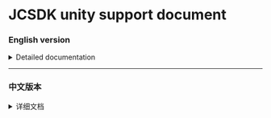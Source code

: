 [ios_unity_bridge]: https://github.com/Romambo/JCSDK_DocumentFile/blob/main/IOS_UnityBridge.zip
[iOS14 support]: https://github.com/Romambo/JCSDK_DocumentFile/blob/main/iOS14_support.md 
[JCSDK]: https://github.com/Romambo/JCSDK  
[DataCollenction_SDK]: https://github.com/Romambo/DataCollection_SDK  
[ADThirdParty_SDK]: https://github.com/Romambo/ADThirdParty_SDK  
[图片1]: https://github.com/Romambo/JCSDK_DocumentFile/blob/main/imageFile/unity_image1.png
[图片2]:https://github.com/Romambo/JCSDK_DocumentFile/blob/main/imageFile/ios_image2.png
[下载链接]: https://drive.google.com/drive/folders/11N8YLnhyPVxv4HmdGZYni8o59S9aHp7M
[download link]: https://drive.google.com/drive/folders/11N8YLnhyPVxv4HmdGZYni8o59S9aHp7M
# JCSDK unity support document
 
 ### English version

   <details>
   <summary>Detailed documentation</summary>

   - **SDK Introduction：**  
          
        1. Version record：  

           <details>
             <summary>1.0.0</summary>

             support development tools: Xcode 11  
             system version:iOS 9.0
             </details>

             <details>
             <summary>2.0.0</summary>

             support development tools: Xcode 12  
             system version:iOS 9.0

             **update content**  
             >1.Added internal logic waterfall and continuous display  
             >2.Added "kochava" and "tenjin" statistics  
             >3.Change the SDK initialization interface used by Unity. see: JC_unityAdApi.h
             ```
             old code
             //-(void)initJCSDKWithLog:(BOOL)isOpenLog isFirstShowSplash:(BOOL)isShow splashClose:(unityBlock)block;
             new code
             -(void)initJCSDKWithUnityShow:(unityBlock)block;
             ```

             >4.Change the log log interface, increase the log level.  see: JCAdCallBackHeader.h  
             ```
             old code
             //+(void)setOpenPlatformLog:(BOOL)openPlatformLog;
             new code
             +(void)setTheLogLevel:(MSLogLevelStatus)logLevel;
             ```

             >5.Change JCiOSConfig.plist, add:   
                "KochavaAppID":    kochava initialization parameters   
                "TenJinAppID":     TenJin initialization parameters   
                "ShowSplashFirst": Whether to display splash when the app is first opened. 
                "LogLevel":loglevel 1、closeAll. 2、open JC_log. 3、open JC+AD log. 4、open JC+AD+Data log. Defaults:1  

             **Project configuration：**  
             * add System library:  
                > AppTrackingTransparency.framework  
             * add Third party library and file:
                > KochavaCore.framework               (Embed & Sign)  
                > KochavaTracker.framework            (Embed & Sign)  
                > KochavaAdNetwork.framework          (Embed & Sign)  
                > libTenjinSDK.a  
                > TenjinSDK.h 
             </details> 

   - **SDK access process and configuration**  

       <details>
        <summary>content</summary>

       1. Download SDK library and required support library: [download link]   
       
           File content description:  
           iOS_UnityBridge : unity api  
             "IOSBridge.cs"、"IOSBridgeExtern.cs": Advertising api  
             "IOSListener.cs"、"IOSListenerExtern.cs": Advertising callback api  
             "JCiOSSDKSynchronizationContext.cs"、"OneThreadSynchronizationContext.cs": Multi-threaded optimization file  
             "JCiOSSDKPostprocess.cs": Access profile  
      
           SDKFile:  
             DataCollection_SDK ：  Some libraries about the data statistics platform  
             ADThirdParty_SDK ：    Some libraries about advertising platforms  
             MS_SDK ： 		           About our own JCSDK library  

       2. Access related ads APIs and callback Apis  
          
          You can see the following "SDK access process and configuration" and "Advertising interface callback API and use" to implement it yourself.We also provide cs files, you can refer to "iOS_UnityBridge"
       
       3. Xcode configuration  
           
           You can refer to the following list to configure manually. We also provide the "cs" file for reference. For details, see: "JCiOSSDKPostprocess.cs" in the "iOS_UnityBridge" file
           
           <details>
           <summary>configuration List</summary>

             1. xcode - build setting configuration：  
       
                bitcode set "NO"  
                other Linker Flags set "-ObjC"  
             
             2. Add wifi permission  
       
                xcode - target - Signing&Capabilities . Upper left corner "+" Access WiFi Information  
             
             3. Import system support library：  
                Accelerate.framework  
                AdSupport.framework  
                AVFoundation.framework  
                CoreGraphics.framework  
                CoreLocation.framework  
                CoreMedia.framework  
                CoreMotion.framework  
                CoreTelephony.framework  
                iAd.framework  
                MessageUI.framework  
                SafariServices.framework  
                Security.framework  
                SystemConfiguration.framework  
                UIKit.framework  
                VideoToolbox.framework  
                WebKit.framework  
                AppTrackingTransparency.framework  
                libbz2.tbd  
                libc++.tbd  
                libresolv.9.tbd  
                libsqlite3.tbd  
                libxml2.tbd  
                libz.tbd  
                
             4. info.pist configuration：  
                
                ```
                 Support http network configuration:
                 <key>NSAppTransportSecurity</key>
                 <dict>
                 <key>NSAllowsArbitraryLoads</key>
                 <true/>
                 </dict>

                 Google configuration:
                 <key>GADApplicationIdentifier</key>
                 <string>ca-app-pub-9488501426181082/7319780494</string>
                 <key>GADIsAdManagerApp</key>
                 <true/>

                 Get location permission configuration:
                 <key>NSLocationWhenInUseUsageDescription</key>
                 <string>The app needs to get your location</string>

                 Get IDFA permissions ，iOS14support:
                 <key>NSUserTrackingUsageDescription</key> 
                 <string>This identifier will be used to deliver personalized ads to you.</string>

                 <key>SKAdNetworkItems</key>
                 <array>
                  <dict>
                      <key>SKAdNetworkIdentifier</key>
                      <string>cstr6suwn9.skadnetwork</string>
                  </dict>
                  <dict>
                      <key>SKAdNetworkIdentifier</key>
                      <string>238da6jt44.skadnetwork</string>
                  </dict>
                  <dict>
                      <key>SKAdNetworkIdentifier</key>
                      <string>22mmun2rn5.skadnetwork</string>
                  </dict>
                  <dict>
                      <key>SKAdNetworkIdentifier</key>
                      <string>SU67R6K2V3.skadnetwork</string>
                  </dict>
                  <dict>
                      <key>SKAdNetworkIdentifier</key>
                      <string>4DZT52R2T5.skadnetwork</string>
                  </dict>
                  <dict>
                      <key>SKAdNetworkIdentifier</key>
                      <string>bvpn9ufa9b.skadnetwork</string>
                  </dict>
                  <dict>
                      <key>SKAdNetworkIdentifier</key>
                      <string>4PFYVQ9L8R.skadnetwork</string>
                  </dict>
                  <dict>
                      <key>SKAdNetworkIdentifier</key>
                      <string>YCLNXRL5PM.skadnetwork</string>
                  </dict>
                  <dict>
                      <key>SKAdNetworkIdentifier</key>
                      <string>V72QYCH5UU.skadnetwork</string>
                  </dict>
                  <dict>
                      <key>SKAdNetworkIdentifier</key>
                      <string>TL55SBB4FM.skadnetwork</string>
                  </dict>
                  <dict>
                      <key>SKAdNetworkIdentifier</key>
                      <string>T38B2KH725.skadnetwork</string>
                  </dict>
                  <dict>
                      <key>SKAdNetworkIdentifier</key>
                      <string>PRCB7NJMU6.skadnetwork</string>
                  </dict>
                  <dict>
                      <key>SKAdNetworkIdentifier</key>
                      <string>PPXM28T8AP.skadnetwork</string>
                  </dict>
                  <dict>
                      <key>SKAdNetworkIdentifier</key>
                      <string>MLMMFZH3R3.skadnetwork</string>
                  </dict>
                  <dict>
                      <key>SKAdNetworkIdentifier</key>
                      <string>KLF5C3L5U5.skadnetwork</string>
                  </dict>
                  <dict>
                      <key>SKAdNetworkIdentifier</key>
                      <string>HS6BDUKANM.skadnetwork</string>
                  </dict>
                  <dict>
                      <key>SKAdNetworkIdentifier</key>
                      <string>C6K4G5QG8M.skadnetwork</string>
                  </dict>
                  <dict>
                      <key>SKAdNetworkIdentifier</key>
                      <string>9T245VHMPL.skadnetwork</string>
                  </dict>
                  <dict>
                      <key>SKAdNetworkIdentifier</key>
                      <string>9RD848Q2BZ.skadnetwork</string>
                  </dict>
                  <dict>
                      <key>SKAdNetworkIdentifier</key>
                      <string>8S468MFL3Y.skadnetwork</string>
                  </dict>
                  <dict>
                      <key>SKAdNetworkIdentifier</key>
                      <string>7UG5ZH24HU.skadnetwork</string>
                  </dict>
                  <dict>
                      <key>SKAdNetworkIdentifier</key>
                      <string>4FZDC2EVR5.skadnetwork</string>
                  </dict>
                  <dict>
                      <key>SKAdNetworkIdentifier</key>
                      <string>4468KM3ULZ.skadnetwork</string>
                  </dict>
                  <dict>
                      <key>SKAdNetworkIdentifier</key>
                      <string>3RD42EKR43.skadnetwork</string>
                  </dict>
                  <dict>
                      <key>SKAdNetworkIdentifier</key>
                      <string>2U9PT9HC89.skadnetwork</string>
                  </dict>
                  <dict>
                     <key>SKAdNetworkIdentifier</key>
                     <string>KBD757YWX3.skadnetwork</string>
                 </dict>
                 <dict>
                     <key>SKAdNetworkIdentifier</key>
                     <string>wg4vff78zm.skadnetwork</string>
                 </dict>
                 <dict>
                     <key>SKAdNetworkIdentifier</key>
                     <string>737z793b9f.skadnetwork</string>
                 </dict>
                 <dict>
                     <key>SKAdNetworkIdentifier</key>
                     <string>ydx93a7ass.skadnetwork</string>
                 </dict>
                 <dict>
                     <key>SKAdNetworkIdentifier</key>
                     <string>prcb7njmu6.skadnetwork</string>
                 </dict>
                 <dict>
                     <key>SKAdNetworkIdentifier</key>
                     <string>7UG5ZH24HU.skadnetwork</string>
                 </dict>
                 <dict>
                     <key>SKAdNetworkIdentifier</key>
                     <string>44jx6755aq.skadnetwork</string>
                 </dict>
                 <dict>
                     <key>SKAdNetworkIdentifier</key>
                     <string>2U9PT9HC89.skadnetwork</string>
                 </dict>
                 <dict>
                     <key>SKAdNetworkIdentifier</key>
                     <string>W9Q455WK68.skadnetwork</string>
                 </dict>
                 <dict>
                     <key>SKAdNetworkIdentifier</key>
                     <string>YCLNXRL5PM.skadnetwork</string>
                 </dict>
                 <dict>
                     <key>SKAdNetworkIdentifier</key>
                     <string>TL55SBB4FM.skadnetwork</string>
                 </dict>
                 <dict>
                     <key>SKAdNetworkIdentifier</key>
                     <string>8s468mfl3y.skadnetwork</string>
                 </dict>
                 <dict>
                     <key>SKAdNetworkIdentifier</key>
                     <string>GLQZH8VGBY.skadnetwork</string>
                 </dict>
                 <dict>
                     <key>SKAdNetworkIdentifier</key>
                     <string>c6k4g5qg8m.skadnetwork</string>
                 </dict>
                 <dict>
                     <key>SKAdNetworkIdentifier</key>
                     <string>mlmmfzh3r3.skadnetwork</string>
                 </dict>
                 <dict>
                     <key>SKAdNetworkIdentifier</key>
                     <string>4PFYVQ9L8R.skadnetwork</string>
                 </dict>
                 <dict>
                     <key>SKAdNetworkIdentifier</key>
                     <string>av6w8kgt66.skadnetwork</string>
                 </dict>
                 <dict>
                     <key>SKAdNetworkIdentifier</key>
                     <string>6xzpu9s2p8.skadnetwork</string>
                 </dict>
                 <dict>
                     <key>SKAdNetworkIdentifier</key>
                     <string>hs6bdukanm.skadnetwork</string>
                 </dict>
                 <dict>
                         <key>SKAdNetworkIdentifier</key>
                         <string>58922NB4GD.skadnetwork</string>
                     </dict>
                 <dict>
                         <key>SKAdNetworkIdentifier</key>
                         <string>V4NXQHLYQP.skadnetwork</string>
                     </dict>
                 <dict>
                         <key>SKAdNetworkIdentifier</key>
                         <string>GTA9LK7P23.skadnetwork</string>
                     </dict>
                </array>
            ```
            
                iOS14 support configuration details see [iOS14 support] document.  
           </details>
   

        4. JCiOSConfig.plist Parameter Description：  Look at the downloaded "SDKFile" - "MS_SDK" file  
        
             V1.0.0 add  

             | Item      | Value |
             | --------- | -----:|
             | appid  | Appid required for JCSDK initialization |
             | channelid  | ChannelId required for JCSDK initialization |
             | ReYunAppID  | Appid required for reyun initialization |
             | ReYunChannelID  | channelId required for reyun initialization |   
             | UmengAppID  | Appid required for UMeng initialization |
             | ShuShuAppID  | Appid required for 数数 initialization |
             | TalkingDataAppID  | Appid required for TalkingData initialization |   

             V2.0.0 add  

             | Item      | Value |
             | --------- | -----:|
             | KochavaAppID  | Appid required for Kochava initialization |
             | TenJinAppID  | Appid required for tenjin initialization |
             | ShowSplashFirst  | Whether to display an open-screen ad when opening the app for the first time，bool type: YES/NO |
             | LogLevel  | Log level: string type. 1. Close. 2. Open JC log. 3. Open JC+ad log. 4. Open JC+ad+data log |
             
        5. Export xcode project  
        
        6. Find UnityAppController.mm for initial access  
      
           1. Import header file
               ```
               #import <JCSDK/JCSDK>
               #import <AppTrackingTransparency/AppTrackingTransparency.h>
               ```
         
           2. Access initialization  
           
               find [self performSelector: @selector(startUnity:) withObject: application afterDelay: 0];  
               Replace startUnity: -> initSDKWithApplication:  
               [self performSelector: @selector(initSDKWithApplication:) withObject: application afterDelay: 0];  
          
               Add the following code  
             
                    ```
                    
                   -(void)initSDKWithApplication:(UIApplication*)application{
                     if (@available(iOS 14, *)) {
                         //iOS 14 System IDFA permission box
                         [ATTrackingManager requestTrackingAuthorizationWithCompletionHandler:^(ATTrackingManagerAuthorizationStatus status) {

                             //2.0.0 init api
                             [[JC_unityAdApi getInstance]initJCSDKWithUnityShow:^(BOOL showUnityTime) {
                                 [self performSelector: @selector(startUnity:) withObject: application afterDelay: 0];
                             }];
                         }];
                     } else {
                         //2.0.0 init api
                         [[JC_unityAdApi getInstance]initJCSDKWithUnityShow:^(BOOL showUnityTime) {
                             [self performSelector: @selector(startUnity:) withObject: application afterDelay: 0];
                         }];
                     }
                   }
                 ``` 
       7. Import the downloaded library file. Look at the downloaded "SDKFile" file  
       
           Some of these libraries are dynamic libraries，xcode - target - General - Framework,Librares,and Embedded Content  
           Find the following library settings :(Embed & Sign):  
           > KSAdSDK.framework                   (Embed & Sign)    
           > KochavaCore.framework               (Embed & Sign)  
           > KochavaTracker.framework            (Embed & Sign)  
           > KochavaAdNetwork.framework          (Embed & Sign)
         
      
       8. Add a script to process the emulator binary file in “KSAdSDK”, otherwise the package will report an error  
       
           xcode - target - Build Phases . Upper left corner “+” New Run script Phases  
           open "Run script"  
           Add the following script:  
        
           `APP_PATH="${TARGET_BUILD_DIR}/${WRAPPER_NAME}"`  
           `find "$APP_PATH" -name '*.framework' -type d | while read -r FRAMEWORK`  
           `do`  
           ` FRAMEWORK_EXECUTABLE_NAME=$(defaults read "$FRAMEWORK/Info.plist" CFBundleExecutable)`  
           ` FRAMEWORK_EXECUTABLE_PATH="$FRAMEWORK/$FRAMEWORK_EXECUTABLE_NAME"`  
           ` echo "Executable is $FRAMEWORK_EXECUTABLE_PATH"`  
           ` EXTRACTED_ARCHS=()`  
           ` for ARCH in $ARCHS`  
           ` do`  
           `     echo "Extracting $ARCH from $FRAMEWORK_EXECUTABLE_NAME"`  
           `     lipo -extract "$ARCH" "$FRAMEWORK_EXECUTABLE_PATH" -o "$FRAMEWORK_EXECUTABLE_PATH-$ARCH"`  
           `     EXTRACTED_ARCHS+=("$FRAMEWORK_EXECUTABLE_PATH-$ARCH")`  
           ` done`  
           ` echo "Merging extracted architectures: ${ARCHS}"`  
           ` lipo -o "$FRAMEWORK_EXECUTABLE_PATH-merged" -create "${EXTRACTED_ARCHS[@]}"`  
           ` rm "${EXTRACTED_ARCHS[@]}"`  
           ` echo "Replacing original executable with thinned version"`  
           ` rm "$FRAMEWORK_EXECUTABLE_PATH"`  
           ` mv "$FRAMEWORK_EXECUTABLE_PATH-merged" "$FRAMEWORK_EXECUTABLE_PATH"`  
           ` done`  
              
              
        </details>
       

   - **unity Api ：**  

       <details>
       <summary>content</summary>

        If there is a conflict between the API in the document and the API in the framework, please refer to the API in the framework.
        
        1. init api：  

            ```
            V1.0.0 init api：
            -(void)initJCSDKWithLog:(BOOL)isOpenLog isFirstShowSplash:(BOOL)isShow splashClose:(unityBlock)block;

             V2.0.0 init api：
             -(void)initJCSDKWithUnityShow:(unityBlock)block;
            ```

        2. banner api：  
            ```
             /// isReady - banner
             bool isReadyBanner();

             /// show banner Ads
             void showBannerView();

             /// remove banner Ads
             void removeBannerView();
            ```

        3. Intersitial  api：  
            ```
             /// Intersitial Ads isReady
             bool isReadyIntersitial();

             /// show Intersitial Ads
             void showIntersitial();
            ```

        4. RewardView api：  
            ```
             /// rewardVideo Ads isReady
             bool isReadyRewardVideo();

             /// show rewardVideo Ads
             void showRewardVideo();
            ```
        5. Umeng And talkingData send Message：  
            ```
            /// Send Event UMeng、talkingData
            /// @param event event
            /// @param jsonEventInfo key-value converted json string, if there is no content to pass, you can set a null value
             void sendEvent(char *event,char *jsonEventInfo);
            ```
       </details>
   - **Advertising interface callback API and use：**  
       <details>
       <summary>content</summary>

       1. Interface Description：
             ```
             /// Sign up for a callback monitor to be invoked before creating a bridge back to the advertiser.
             void RegistCallBacknotifition();

             /// splash callback bridge
             /// @param failLoad 
             /// @param didShow 
             /// @param didClick 
             /// @param didClose 
             void splash_CallBack(ResultHandler failLoad,ResultHandler didShow, ResultHandler didClick, ResultHandler didClose);

             ///  intersitial callback bridge
             /// @param failLoad
             /// @param didShow 
             /// @param failToShow 
             /// @param didClose 
             /// @param didClick 
             /// @param failToPlayVideo 
             /// @param startPlayingVideo 
             /// @param endPlayingVideo
             void Intersitial_CallBack(ResultHandler failLoad,ResultHandler didShow, ResultHandler failToShow, ResultHandler didClose,ResultHandler didClick,ResultHandler failToPlayVideo, ResultHandler startPlayingVideo, ResultHandler endPlayingVideo);

             /// banner callback bridge
             /// @param failLoad load
             /// @param didShow 
             /// @param didClick 
             /// @param didAutoRefresh 
             /// @param tapCloseBtn 
             /// @param failToAutoRefresh 
             void banner_CallBack(ResultHandler failLoad,ResultHandler didShow,ResultHandler didClick,ResultHandler didAutoRefresh, ResultHandler tapCloseBtn, ResultHandler failToAutoRefresh);

             /// rewardVideo  callback bridge
             /// @param failLoad 
             /// @param didRewardSuccess 
             /// @param didClose 
             /// @param didClick 
             /// @param failToPlayVideo 
             /// @param startPlayingVideo 
             /// @param endPlayingVideo 
             void rewardVideo_CallBack(ResultHandler failLoad,ResultHandler didRewardSuccess, ResultHandler didClose,ResultHandler didClick,ResultHandler failToPlayVideo, ResultHandler startPlayingVideo, ResultHandler endPlayingVideo);

             /// native  callback bridge（Not in use yet）
             /// @param failLoad 
             /// @param didShow 
             /// @param didClick 
             /// @param startPlayingVideo 
             /// @param endPlayingVideo 
             /// @param tapCloseBtn 
             /// @param enterFullScreenV 
             /// @param exitFullScreenV
             void native_CallBack(ResultHandler failLoad,ResultHandler didShow, ResultHandler didClick, ResultHandler startPlayingVideo, ResultHandler endPlayingVideo,ResultHandler tapCloseBtn,ResultHandler enterFullScreenV,ResultHandler exitFullScreenV);
             ```
       2. Callback example:  
             Note: Call the registration monitoring method before callback to establish a connection.   
             Interstitial callback example:  
             
         ```
               [DllImport("__Internal")]
               static extern void Intersitial_CallBack(IntPtr failLoad, IntPtr didShow, IntPtr failToShow, IntPtr didClose, IntPtr didClick, IntPtr failToPlayVideo, IntPtr startPlayingVideo, IntPtr endPlayingVideo);

               // 
               var handler11 = new ResultHandler(interFailLoad);
               var fp11 = Marshal.GetFunctionPointerForDelegate(handler11);
               var handler12 = new ResultHandler(interDidShow);
               var fp12 = Marshal.GetFunctionPointerForDelegate(handler12);
               var handler13 = new ResultHandler(interFailtoShow);
               var fp13 = Marshal.GetFunctionPointerForDelegate(handler13);
               var handler14 = new ResultHandler(interDidClose);
               var fp14 = Marshal.GetFunctionPointerForDelegate(handler14);
               var handler15 = new ResultHandler(interDidClick);
               var fp15 = Marshal.GetFunctionPointerForDelegate(handler15);
               var handler16 = new ResultHandler(interFailToPlayVideo);
               var fp16 = Marshal.GetFunctionPointerForDelegate(handler16);
               var handler17 = new ResultHandler(interStartPlayingVideo);
               var fp17 = Marshal.GetFunctionPointerForDelegate(handler17);
               var handler18 = new ResultHandler(interEndPlayingVideo);
               var fp18 = Marshal.GetFunctionPointerForDelegate(handler18);
               Intersitial_CallBack(fp11, fp12, fp13, fp14, fp15, fp16, fp17, fp18);

               // inter callback
               [MonoPInvokeCallback(typeof(ResultHandler))]
               static void interEndPlayingVideo(string resultString)
               {
                   Debug.Log("inter callback----->interEndPlayingVideo");
               }
               [MonoPInvokeCallback(typeof(ResultHandler))]
               static void interStartPlayingVideo(string resultString)
               {
                   Debug.Log("inter callback----->interStartPlayingVideo");
               }
               [MonoPInvokeCallback(typeof(ResultHandler))]
               static void interFailToPlayVideo(string resultString)
               {
                   Debug.Log("inter callback----->interFailToPlayVideo");
               }
               [MonoPInvokeCallback(typeof(ResultHandler))]
               static void interDidClick(string resultString)
               {
                   Debug.Log("inter callback----->interDidClick");
               }
               [MonoPInvokeCallback(typeof(ResultHandler))]
               static void interDidClose(string resultString)
               {
                   Debug.Log("inter callback----->interDidClose");
               }
               [MonoPInvokeCallback(typeof(ResultHandler))]
               static void interFailtoShow(string resultString)
               {
                   Debug.Log("inter callback----->interFailtoShow");
               }

               [MonoPInvokeCallback(typeof(ResultHandler))]
               static void interDidShow(string resultString)
               {
                   Debug.Log("inter callback----->interDidShow");
               }

               [MonoPInvokeCallback(typeof(ResultHandler))]
               static void interFailLoad(string resultString)
               {
                   Debug.Log("inter callback----->interFailLoad");
               }

         ```

   </details>
   </details>

-------------------------

### 中文版本


<details>
<summary>详细文档</summary>
 
- **SDK简介：**  

   1. 版本记录：  
   
      <details>
      <summary>1.0.0</summary>

      支持开发者工具: Xcode 11  
      系统版本:iOS 9.0
      </details>

      <details>
      <summary>2.0.0</summary>

      支持开发者工具: Xcode 12  
      系统版本:iOS 9.0

      **更新内容**  
      >1.新增了流量组和连续展示功能逻辑、升级内部广告接口 V4 -> V5  
      >2.新增 "kochava" and "tenjin" 数据统计平台  
      >3.修改了unity使用者需要接入的OC初始化接口. 详情见: JC_unityAdApi.h
      ```
      旧代码
      //-(void)initJCSDKWithLog:(BOOL)isOpenLog isFirstShowSplash:(BOOL)isShow splashClose:(unityBlock)block;
      新代码
      -(void)initJCSDKWithUnityShow:(unityBlock)block;
      ```

      >4.修改了iOS日志打印接口。新增日志等级功能，详情见: JCAdCallBackHeader.h  
      ```
      旧代码
      //+(void)setOpenPlatformLog:(BOOL)openPlatformLog;
      新代码
      +(void)setTheLogLevel:(MSLogLevelStatus)logLevel;

      ```

      >5.修改了JCiOSConfig.plist文件, 新增字段:   
         "KochavaAppID":    kochava 初始化参数   
         "TenJinAppID":     TenJin 初始化参数   
         "ShowSplashFirst": 应用首次打开是否展示开屏广告. 
         "LogLevel":日志等级 1、关闭. 2、打开JC日志. 3、打开JC+广告日志. 4、打开JC+广告+数据日志. 默认值:1  

      **项目配置：**  
      * 添加系统库:  
         > AppTrackingTransparency.framework  
      * 添加第三方库和文件:
         > KochavaCore.framework               (Embed & Sign)  
         > KochavaTracker.framework            (Embed & Sign)  
         > KochavaAdNetwork.framework          (Embed & Sign)  
         > libTenjinSDK.a  
         > TenjinSDK.h 
      </details> 
      
- **SDK接入配置和操作**  
  
  <details>
   <summary>content</summary>
  
  
   1. 下载SDK库和所需支持库：[下载链接]  
   
      文件内容说明:  
         iOS_UnityBridge : unity api  
             "IOSBridge.cs"、"IOSBridgeExtern.cs": 广告API  
             "IOSListener.cs"、"IOSListenerExtern.cs": 广告回调API  
             "JCiOSSDKSynchronizationContext.cs"、"OneThreadSynchronizationContext.cs": 多线程优化文件  
             "JCiOSSDKPostprocess.cs": 配置文件  
      
         SDKFile:  
             DataCollection_SDK ：  数据统计三方支持库  
             ADThirdParty_SDK ：    广告三方支持库  
             MS_SDK ： 		           JCSDK和参数配置plist文件  
        
   2. 接入相关广告Api和回调Api：  
   
      请往下看"unity接入Api说明" 和 “广告接口回调Api和使用”。也可以使用我们提供的cs文件，详情见iOS_UnityBridge文件。    
      
   3. Xcod相关配置  
      可以打成xcode工程后，自己手动配置。  我们也提供了配置cs文件，可以参考使用 ，详情见iOS_UnityBridge文件中JCiOSSDKPostprocess.cs
      
       <details>
       <summary>Xcod相关配置</summary>

       1. xcode - build setting 配置：  
        bitcode 设置为NO  
        other Linker Flags 设置 -ObjC  

       2. 添加wifi权限  
          xcode - target - Signing&Capabilities 左上角 "+" Access WiFi Information  

       3. 导入系统支持库：  
          Accelerate.framework  
          AdSupport.framework  
          AVFoundation.framework  
          CoreGraphics.framework  
          CoreLocation.framework  
          CoreMedia.framework  
          CoreMotion.framework  
          CoreTelephony.framework  
          iAd.framework  
          MessageUI.framework  
          SafariServices.framework  
          Security.framework  
          SystemConfiguration.framework  
          UIKit.framework  
          VideoToolbox.framework  
          WebKit.framework  
          AppTrackingTransparency.framework  
          libbz2.tbd  
          libc++.tbd  
          libresolv.9.tbd  
          libsqlite3.tbd  
          libxml2.tbd  
          libz.tbd  

       4. info.pist 配置：

           <details>
           <summary>配置列表</summary>

           ```
           支持http网络配置:
           <key>NSAppTransportSecurity</key>
           <dict>
           <key>NSAllowsArbitraryLoads</key>
           <true/>
           </dict>

           Google相关参数配置:
           <key>GADApplicationIdentifier</key>
           <string>ca-app-pub-9488501426181082/7319780494</string>
           <key>GADIsAdManagerApp</key>
           <true/>

           获取地理位置权限配置:
           <key>NSLocationWhenInUseUsageDescription</key>
           <string>The app needs to get your location</string>

           获取IDFA权限，iOS14支持:
           <key>NSUserTrackingUsageDescription</key> 
           <string>This identifier will be used to deliver personalized ads to you.</string>

           <key>SKAdNetworkItems</key>
           <array>
            <dict>
                <key>SKAdNetworkIdentifier</key>
                <string>cstr6suwn9.skadnetwork</string>
            </dict>
            <dict>
                <key>SKAdNetworkIdentifier</key>
                <string>238da6jt44.skadnetwork</string>
            </dict>
            <dict>
                <key>SKAdNetworkIdentifier</key>
                <string>22mmun2rn5.skadnetwork</string>
            </dict>
            <dict>
                <key>SKAdNetworkIdentifier</key>
                <string>SU67R6K2V3.skadnetwork</string>
            </dict>
            <dict>
                <key>SKAdNetworkIdentifier</key>
                <string>4DZT52R2T5.skadnetwork</string>
            </dict>
            <dict>
                <key>SKAdNetworkIdentifier</key>
                <string>bvpn9ufa9b.skadnetwork</string>
            </dict>
            <dict>
                <key>SKAdNetworkIdentifier</key>
                <string>4PFYVQ9L8R.skadnetwork</string>
            </dict>
            <dict>
                <key>SKAdNetworkIdentifier</key>
                <string>YCLNXRL5PM.skadnetwork</string>
            </dict>
            <dict>
                <key>SKAdNetworkIdentifier</key>
                <string>V72QYCH5UU.skadnetwork</string>
            </dict>
            <dict>
                <key>SKAdNetworkIdentifier</key>
                <string>TL55SBB4FM.skadnetwork</string>
            </dict>
            <dict>
                <key>SKAdNetworkIdentifier</key>
                <string>T38B2KH725.skadnetwork</string>
            </dict>
            <dict>
                <key>SKAdNetworkIdentifier</key>
                <string>PRCB7NJMU6.skadnetwork</string>
            </dict>
            <dict>
                <key>SKAdNetworkIdentifier</key>
                <string>PPXM28T8AP.skadnetwork</string>
            </dict>
            <dict>
                <key>SKAdNetworkIdentifier</key>
                <string>MLMMFZH3R3.skadnetwork</string>
            </dict>
            <dict>
                <key>SKAdNetworkIdentifier</key>
                <string>KLF5C3L5U5.skadnetwork</string>
            </dict>
            <dict>
                <key>SKAdNetworkIdentifier</key>
                <string>HS6BDUKANM.skadnetwork</string>
            </dict>
            <dict>
                <key>SKAdNetworkIdentifier</key>
                <string>C6K4G5QG8M.skadnetwork</string>
            </dict>
            <dict>
                <key>SKAdNetworkIdentifier</key>
                <string>9T245VHMPL.skadnetwork</string>
            </dict>
            <dict>
                <key>SKAdNetworkIdentifier</key>
                <string>9RD848Q2BZ.skadnetwork</string>
            </dict>
            <dict>
                <key>SKAdNetworkIdentifier</key>
                <string>8S468MFL3Y.skadnetwork</string>
            </dict>
            <dict>
                <key>SKAdNetworkIdentifier</key>
                <string>7UG5ZH24HU.skadnetwork</string>
            </dict>
            <dict>
                <key>SKAdNetworkIdentifier</key>
                <string>4FZDC2EVR5.skadnetwork</string>
            </dict>
            <dict>
                <key>SKAdNetworkIdentifier</key>
                <string>4468KM3ULZ.skadnetwork</string>
            </dict>
            <dict>
                <key>SKAdNetworkIdentifier</key>
                <string>3RD42EKR43.skadnetwork</string>
            </dict>
            <dict>
                <key>SKAdNetworkIdentifier</key>
                <string>2U9PT9HC89.skadnetwork</string>
            </dict>
            <dict>
                    <key>SKAdNetworkIdentifier</key>
                    <string>KBD757YWX3.skadnetwork</string>
                </dict>
                <dict>
                    <key>SKAdNetworkIdentifier</key>
                    <string>wg4vff78zm.skadnetwork</string>
                </dict>
                <dict>
                    <key>SKAdNetworkIdentifier</key>
                    <string>737z793b9f.skadnetwork</string>
                </dict>
                <dict>
                    <key>SKAdNetworkIdentifier</key>
                    <string>ydx93a7ass.skadnetwork</string>
                </dict>
                <dict>
                    <key>SKAdNetworkIdentifier</key>
                    <string>prcb7njmu6.skadnetwork</string>
                </dict>
                <dict>
                    <key>SKAdNetworkIdentifier</key>
                    <string>7UG5ZH24HU.skadnetwork</string>
                </dict>
                <dict>
                    <key>SKAdNetworkIdentifier</key>
                    <string>44jx6755aq.skadnetwork</string>
                </dict>
                <dict>
                    <key>SKAdNetworkIdentifier</key>
                    <string>2U9PT9HC89.skadnetwork</string>
                </dict>
                <dict>
                    <key>SKAdNetworkIdentifier</key>
                    <string>W9Q455WK68.skadnetwork</string>
                </dict>
                <dict>
                    <key>SKAdNetworkIdentifier</key>
                    <string>YCLNXRL5PM.skadnetwork</string>
                </dict>
                <dict>
                    <key>SKAdNetworkIdentifier</key>
                    <string>TL55SBB4FM.skadnetwork</string>
                </dict>
                <dict>
                    <key>SKAdNetworkIdentifier</key>
                    <string>8s468mfl3y.skadnetwork</string>
                </dict>
                <dict>
                    <key>SKAdNetworkIdentifier</key>
                    <string>GLQZH8VGBY.skadnetwork</string>
                </dict>
                <dict>
                    <key>SKAdNetworkIdentifier</key>
                    <string>c6k4g5qg8m.skadnetwork</string>
                </dict>
                <dict>
                    <key>SKAdNetworkIdentifier</key>
                    <string>mlmmfzh3r3.skadnetwork</string>
                </dict>
                <dict>
                    <key>SKAdNetworkIdentifier</key>
                    <string>4PFYVQ9L8R.skadnetwork</string>
                </dict>
                <dict>
                    <key>SKAdNetworkIdentifier</key>
                    <string>av6w8kgt66.skadnetwork</string>
                </dict>
                <dict>
                    <key>SKAdNetworkIdentifier</key>
                    <string>6xzpu9s2p8.skadnetwork</string>
                </dict>
                <dict>
                    <key>SKAdNetworkIdentifier</key>
                    <string>hs6bdukanm.skadnetwork</string>
                </dict>
                <dict>
                        <key>SKAdNetworkIdentifier</key>
                        <string>58922NB4GD.skadnetwork</string>
                    </dict>
                <dict>
                        <key>SKAdNetworkIdentifier</key>
                        <string>V4NXQHLYQP.skadnetwork</string>
                    </dict>
                <dict>
                        <key>SKAdNetworkIdentifier</key>
                        <string>GTA9LK7P23.skadnetwork</string>
                    </dict>
           </array>
           ```
           </details>
       </details>
   
   
   4. JCiOSConfig.plist 参数说明：  
      V1.0.0 提供  

      | Item      | Value |
      | --------- | -----:|
      | appid  | JCSDK初始化所需的appid |
      | channelid  | JCSDK初始化所需的channelid |
      | ReYunAppID  | 热云初始化appid |
      | ReYunChannelID  | 热云初始化channleid |   
      | UmengAppID  | Umeng初始化appid |
      | ShuShuAppID  | 数数平台初始化appid |
      | TalkingDataAppID  | TalkingData平台初始化appid |   

      V2.0.0 新增  

      | Item      | Value |
      | --------- | -----:|
      | KochavaAppID  | kochava初始化所需的appid |
      | TenJinAppID  | tenjin初始化所需的appid |
      | ShowSplashFirst  | 首次打开应用是否展示开屏广告，bool类型 YES/NO |
      | LogLevel  | 日志等级：字符串1、关闭。2、开JC日志。3、开JC+ad日志。4、开JC+ad+data 日志 |
   
    5. 导出xcode工程  
    6. 找到UnityAppController.mm进行初始化接入  
      
      1. 导入头文件
         ```
         #import <JCSDK/JCSDK>
         #import <AppTrackingTransparency/AppTrackingTransparency.h>
         ```
         
       2. 接入初始化
          找到[self performSelector: @selector(startUnity:) withObject: application afterDelay: 0];  
          替换掉startUnity: -> initSDKWithApplication:  
          [self performSelector: @selector(initSDKWithApplication:) withObject: application afterDelay: 0];  
          
          添加以下代码
           ```
          -(void)initSDKWithApplication:(UIApplication*)application{
            if (@available(iOS 14, *)) {
                //iOS 14 系统IDFA权限弹框
                [ATTrackingManager requestTrackingAuthorizationWithCompletionHandler:^(ATTrackingManagerAuthorizationStatus status) {

                    //2.0.0初始化接口
                    [[JC_unityAdApi getInstance]initJCSDKWithUnityShow:^(BOOL showUnityTime) {
                        [self performSelector: @selector(startUnity:) withObject: application afterDelay: 0];
                    }];
                }];
            } else {
                //2.0.0初始化接口
                [[JC_unityAdApi getInstance]initJCSDKWithUnityShow:^(BOOL showUnityTime) {
                    [self performSelector: @selector(startUnity:) withObject: application afterDelay: 0];
                }];
            }
          }
        ``` 
     7. 导入下载好的库文件  
         其中某些库是动态库，xcode - target - General - Framework,Librares,and Embedded Content 找到以下库设置(Embed & Sign):  
         > KSAdSDK.framework                   (Embed & Sign)    
         > KochavaCore.framework               (Embed & Sign)  
         > KochavaTracker.framework            (Embed & Sign)  
         > KochavaAdNetwork.framework          (Embed & Sign)
          
      
     8. 添加脚本处理KSAdSDK中的模拟器二进制，否则打包会报错  
        xcode - target - Build Phases 左上角 “+” New Run script Phases  
        打开 Run script  
        添加以下脚本：  
        
        `APP_PATH="${TARGET_BUILD_DIR}/${WRAPPER_NAME}"`  
        `find "$APP_PATH" -name '*.framework' -type d | while read -r FRAMEWORK`  
        `do`  
        ` FRAMEWORK_EXECUTABLE_NAME=$(defaults read "$FRAMEWORK/Info.plist" CFBundleExecutable)`  
        ` FRAMEWORK_EXECUTABLE_PATH="$FRAMEWORK/$FRAMEWORK_EXECUTABLE_NAME"`  
        ` echo "Executable is $FRAMEWORK_EXECUTABLE_PATH"`  
        ` EXTRACTED_ARCHS=()`  
        ` for ARCH in $ARCHS`  
        ` do`  
        `     echo "Extracting $ARCH from $FRAMEWORK_EXECUTABLE_NAME"`  
        `     lipo -extract "$ARCH" "$FRAMEWORK_EXECUTABLE_PATH" -o "$FRAMEWORK_EXECUTABLE_PATH-$ARCH"`  
        `     EXTRACTED_ARCHS+=("$FRAMEWORK_EXECUTABLE_PATH-$ARCH")`  
        ` done`  
        ` echo "Merging extracted architectures: ${ARCHS}"`  
        ` lipo -o "$FRAMEWORK_EXECUTABLE_PATH-merged" -create "${EXTRACTED_ARCHS[@]}"`  
        ` rm "${EXTRACTED_ARCHS[@]}"`  
        ` echo "Replacing original executable with thinned version"`  
        ` rm "$FRAMEWORK_EXECUTABLE_PATH"`  
        ` mv "$FRAMEWORK_EXECUTABLE_PATH-merged" "$FRAMEWORK_EXECUTABLE_PATH"`  
        ` done`  
              
              
     </details>  
- **unity接入Api说明：**  

  <details>
  <summary>content</summary>

  如果文档内API和framework内API有冲突，请以framework内API为准。
   
  1. 初始化 api：  
      
       ```
       V1.0.0 初始化接口：
       -(void)initJCSDKWithLog:(BOOL)isOpenLog isFirstShowSplash:(BOOL)isShow splashClose:(unityBlock)block;

        V2.0.0 修改初始化接口：
        -(void)initJCSDKWithUnityShow:(unityBlock)block;
       ```
   
   2. banner广告api：  
       ```
        /// isReady - banner
        bool isReadyBanner();

        /// show banner Ads
        void showBannerView();

        /// remove banner Ads
        void removeBannerView();
       ```
   
   3. Intersitial 广告 api：  
       ```
        /// Intersitial Ads isReady
        bool isReadyIntersitial();

        /// show Intersitial Ads
        void showIntersitial();
       ```
   
   4. RewardView广告api：  
       ```
        /// rewardVideo Ads isReady
        bool isReadyRewardVideo();

        /// show rewardVideo Ads
        void showRewardVideo();
       ```
    5. Umeng 和 talkingData数据上报：  
       ```
       /// Send Event UMeng、talkingData
       /// @param event event
       /// @param jsonEventInfo key-value converted json string, if there is no content to pass, you can set a null value
        void sendEvent(char *event,char *jsonEventInfo);
       ```
   
  </details>
- **广告接口回调Api和使用：**  
  <details>
  <summary>content</summary>

  1. 接口说明：
        ```
        /// 注册回调监听 ，请在建立广告回传桥接前调用
        void RegistCallBacknotifition();

        /// 用于开屏回调
        /// @param failLoad load失败
        /// @param didShow 展示成功
        /// @param didClick 点击
        /// @param didClose 关闭
        void splash_CallBack(ResultHandler failLoad,ResultHandler didShow, ResultHandler didClick, ResultHandler didClose);

        /// 用于插屏回调
        /// @param failLoad load失败
        /// @param didShow 展示成功
        /// @param failToShow 展示失败
        /// @param didClose 关闭
        /// @param didClick 点击
        /// @param failToPlayVideo 播放video失败
        /// @param startPlayingVideo 开始播放video
        /// @param endPlayingVideo 播放video完成
        void Intersitial_CallBack(ResultHandler failLoad,ResultHandler didShow, ResultHandler failToShow, ResultHandler didClose,ResultHandler didClick,ResultHandler failToPlayVideo, ResultHandler startPlayingVideo, ResultHandler endPlayingVideo);

        /// 用于banner回调
        /// @param failLoad load失败
        /// @param didShow 展示成功
        /// @param didClick 点击
        /// @param didAutoRefresh 自动刷新
        /// @param tapCloseBtn 点击功能关闭按钮
        /// @param failToAutoRefresh 自动刷新失败
        void banner_CallBack(ResultHandler failLoad,ResultHandler didShow,ResultHandler didClick,ResultHandler didAutoRefresh, ResultHandler tapCloseBtn, ResultHandler failToAutoRefresh);

        /// 用于激励视频回调
        /// @param failLoad load失败
        /// @param didRewardSuccess 奖励成功
        /// @param didClose 关闭
        /// @param didClick 点击
        /// @param failToPlayVideo 播放失败
        /// @param startPlayingVideo 开始播放
        /// @param endPlayingVideo 播放完成
        void rewardVideo_CallBack(ResultHandler failLoad,ResultHandler didRewardSuccess, ResultHandler didClose,ResultHandler didClick,ResultHandler failToPlayVideo, ResultHandler startPlayingVideo, ResultHandler endPlayingVideo);

        /// 用于原生广告回调（暂时未开放native广告功能）
        /// @param failLoad load失败
        /// @param didShow 展示成功
        /// @param didClick 点击广告
        /// @param startPlayingVideo 开始播放
        /// @param endPlayingVideo 播放完成
        /// @param tapCloseBtn 点击关闭功能按钮
        /// @param enterFullScreenV 进入全屏video（用于模版）
        /// @param exitFullScreenV exit全屏video（用于模版）
        void native_CallBack(ResultHandler failLoad,ResultHandler didShow, ResultHandler didClick, ResultHandler startPlayingVideo, ResultHandler endPlayingVideo,ResultHandler tapCloseBtn,ResultHandler enterFullScreenV,ResultHandler exitFullScreenV);
        ```
  2. 回调示例:  
        注：回调前先调用注册监听方法，建立连接. 
        插屏回调示例：
        
    ```
          [DllImport("__Internal")]
           static extern void Intersitial_CallBack(IntPtr failLoad, IntPtr didShow, IntPtr failToShow, IntPtr didClose, IntPtr didClick, IntPtr failToPlayVideo, IntPtr startPlayingVideo, IntPtr endPlayingVideo);

          //注册插屏回调
          var handler11 = new ResultHandler(interFailLoad);
          var fp11 = Marshal.GetFunctionPointerForDelegate(handler11);
          var handler12 = new ResultHandler(interDidShow);
          var fp12 = Marshal.GetFunctionPointerForDelegate(handler12);
          var handler13 = new ResultHandler(interFailtoShow);
          var fp13 = Marshal.GetFunctionPointerForDelegate(handler13);
          var handler14 = new ResultHandler(interDidClose);
          var fp14 = Marshal.GetFunctionPointerForDelegate(handler14);
          var handler15 = new ResultHandler(interDidClick);
          var fp15 = Marshal.GetFunctionPointerForDelegate(handler15);
          var handler16 = new ResultHandler(interFailToPlayVideo);
          var fp16 = Marshal.GetFunctionPointerForDelegate(handler16);
          var handler17 = new ResultHandler(interStartPlayingVideo);
          var fp17 = Marshal.GetFunctionPointerForDelegate(handler17);
          var handler18 = new ResultHandler(interEndPlayingVideo);
          var fp18 = Marshal.GetFunctionPointerForDelegate(handler18);
          Intersitial_CallBack(fp11, fp12, fp13, fp14, fp15, fp16, fp17, fp18);

          //插屏回调
          [MonoPInvokeCallback(typeof(ResultHandler))]
          static void interEndPlayingVideo(string resultString)
          {
              Debug.Log("插屏回调----->interEndPlayingVideo");
          }
          [MonoPInvokeCallback(typeof(ResultHandler))]
          static void interStartPlayingVideo(string resultString)
          {
              Debug.Log("插屏回调----->interStartPlayingVideo");
          }
          [MonoPInvokeCallback(typeof(ResultHandler))]
          static void interFailToPlayVideo(string resultString)
          {
              Debug.Log("插屏回调----->interFailToPlayVideo");
          }
          [MonoPInvokeCallback(typeof(ResultHandler))]
          static void interDidClick(string resultString)
          {
              Debug.Log("插屏回调----->interDidClick");
          }
          [MonoPInvokeCallback(typeof(ResultHandler))]
          static void interDidClose(string resultString)
          {
              Debug.Log("插屏回调----->interDidClose");
          }
          [MonoPInvokeCallback(typeof(ResultHandler))]
          static void interFailtoShow(string resultString)
          {
              Debug.Log("插屏回调----->interFailtoShow");
          }

          [MonoPInvokeCallback(typeof(ResultHandler))]
          static void interDidShow(string resultString)
          {
              Debug.Log("插屏回调----->interDidShow");
          }

          [MonoPInvokeCallback(typeof(ResultHandler))]
          static void interFailLoad(string resultString)
          {
              Debug.Log("插屏回调----->interFailLoad");
          }

    ```
    
  </details>

</details>
 
